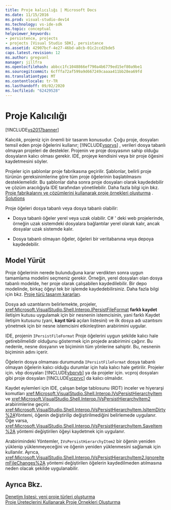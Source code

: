 ```yaml
---
title: Proje kalıcılığı | Microsoft Docs
ms.date: 11/15/2016
ms.prod: visual-studio-dev14
ms.technology: vs-ide-sdk
ms.topic: conceptual
helpviewer_keywords:
- persistence, projects
- projects [Visual Studio SDK], persistance
ms.assetid: 42907bcf-4e27-46bd-a8cb-01c2ccd2bde5
caps.latest.revision: 12
ms.author: gregvanl
manager: jillfra
ms.openlocfilehash: abbcc1fc1048866ef790a4b6779ed15ef80a9be1
ms.sourcegitcommit: 6cfffa72af599a9d667249caaaa411bb28ea69fd
ms.translationtype: MT
ms.contentlocale: tr-TR
ms.lasthandoff: 09/02/2020
ms.locfileid: "62429528"
---
```

# <a name="project-persistence"></a>Proje Kalıcılığı
[!INCLUDE[vs2017banner](../../includes/vs2017banner.md)]

Kalıcılık, projeniz için önemli bir tasarım konusudur. Çoğu proje, dosyaları temsil eden proje öğelerini kullanır; [!INCLUDE[vsprvs](../../includes/vsprvs-md.md)] , verileri dosya tabanlı olmayan projeleri de destekler. Projenin ve proje dosyasının sahip olduğu dosyaların kalıcı olması gerekir. IDE, projeye kendisini veya bir proje öğesini kaydetmesini söyler.  
  
 Projeler için şablonlar proje fabrikasına geçirilir. Şablonlar, belirli proje türünün gereksinimlerine göre tüm proje öğelerinin başlatılmasını desteklemelidir. Bu şablonlar daha sonra proje dosyaları olarak kaydedebilir ve çözüm aracılığıyla IDE tarafından yönetilebilir. Daha fazla bilgi için bkz. [Proje fabrikalarını ve çözümlerini kullanarak proje örnekleri oluşturma](../../extensibility/internals/creating-project-instances-by-using-project-factories.md) . [Solutions](../../extensibility/internals/solutions-overview.md)  
  
 Proje öğeleri dosya tabanlı veya dosya tabanlı olabilir:  
  
- Dosya tabanlı öğeler yerel veya uzak olabilir. C# ' deki web projelerinde, örneğin uzak sistemdeki dosyalara bağlantılar yerel olarak kalır, ancak dosyalar uzak sistemde kalır.  
  
- Dosya tabanlı olmayan öğeler, öğeleri bir veritabanına veya depoya kaydedebilir.  
  
## <a name="commit-models"></a>Model Yürüt  
 Proje öğelerinin nerede bulunduğuna karar verdikten sonra uygun tamamlama modelini seçmeniz gerekir. Örneğin, yerel dosyaları olan dosya tabanlı modelde, her proje olarak çalışabilen kaydedilebilir. Bir depo modelinde, birkaç öğeyi tek bir işlemde kaydedebilirsiniz. Daha fazla bilgi için bkz. [Proje türü tasarım kararları](../../extensibility/internals/project-type-design-decisions.md).  
  
 Dosya adı uzantılarını belirlemekte, projeler, <xref:Microsoft.VisualStudio.Shell.Interop.IPersistFileFormat> **farklı kaydet** iletişim kutusu uygulamak için bir nesnenin istemcisinin, yani farklı Kaydet iletişim kutusunu (yani, **kayıt türü** açılan listesini) ve ilk dosya adı uzantısını yönetmek için bir nesne istemcisini etkinleştiren arabirimini uygular.  
  
 IDE, projenin `IPersistFileFormat` Proje öğelerini uygun şekilde kalıcı hale getirebilmelidir olduğunu göstermek için projede arabirimini çağırır. Bu nedenle, nesne dosyanın ve biçiminin tüm yönlerine sahiptir. Bu, nesnenin biçiminin adını içerir.  
  
 Öğelerin dosya olmaması durumunda `IPersistFileFormat` dosya tabanlı olmayan öğelerin kalıcı olduğu durumlar için hala kalıcı hale getirilir. Projeler için. vbp dosyaları [!INCLUDE[vbprvb](../../includes/vbprvb-md.md)] ya da projeler için. vcproj dosyaları gibi proje dosyaları [!INCLUDE[vcprvc](../../includes/vcprvc-md.md)] da kalıcı olmalıdır.  
  
 Kaydet eylemleri için IDE, çalışan belge tablosunu (RDT) inceler ve hiyerarşi komutları <xref:Microsoft.VisualStudio.Shell.Interop.IVsPersistHierarchyItem> ve <xref:Microsoft.VisualStudio.Shell.Interop.IVsPersistHierarchyItem2> arabirimlerine geçirir. <xref:Microsoft.VisualStudio.Shell.Interop.IVsPersistHierarchyItem.IsItemDirty%2A>Yöntemi, öğenin değiştirilip değiştirilmediğini belirlemede uygulanır. Öğe varsa, <xref:Microsoft.VisualStudio.Shell.Interop.IVsPersistHierarchyItem.SaveItem%2A> yöntemi değiştirilen öğeyi kaydetmek için uygulanır.  
  
 Arabirimindeki Yöntemler, `IVsPersistHierarchyItem2` bir öğenin yeniden yüklenip yüklenmeyeceğini ve öğenin yeniden yüklenmesini sağlamak için kullanılır. Ayrıca, <xref:Microsoft.VisualStudio.Shell.Interop.IVsPersistHierarchyItem2.IgnoreItemFileChanges%2A> yöntemi değiştirilen öğelerin kaydedilmeden atılmasına neden olacak şekilde uygulanabilir.  
  
## <a name="see-also"></a>Ayrıca Bkz.  
 [Denetim listesi: yeni proje türleri oluşturma](../../extensibility/internals/checklist-creating-new-project-types.md)   
 [Proje Üreteçlerini Kullanarak Proje Örnekleri Oluşturma](../../extensibility/internals/creating-project-instances-by-using-project-factories.md)
